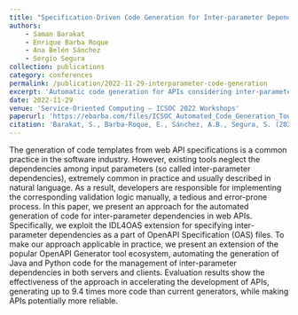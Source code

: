 ```yaml
---
title: "Specification-Driven Code Generation for Inter-parameter Dependencies in Web APIs"
authors:
    - Saman Barakat
    - Enrique Barba Roque
    - Ana Belén Sánchez
    - Sergio Segura
collection: publications
category: conferences
permalink: /publication/2022-11-29-interparameter-code-generation
excerpt: 'Automatic code generation for APIs considering inter-parameter dependencies.'
date: 2022-11-29
venue: 'Service-Oriented Computing – ICSOC 2022 Workshops'
paperurl: 'https://ebarba.com/files/ICSOC_Automated_Code_Generation_Tool_for_Inter_parameters_in_Web_APIs.pdf'
citation: 'Barakat, S., Barba-Roque, E., Sánchez, A.B., Segura, S. (2022). &quot;Secification-Driven Code Generation for Inter-parameter Dependencies in Web APIs.&quot; <i>Service-Oriented Computing – ICSOC 2022 Workshops</i>.'
---
```


The generation of code templates from web API specifications is a common practice in the software industry. However, existing tools neglect the dependencies among input parameters (so called inter-parameter dependencies), extremely common in practice and usually described in natural language. As a result, developers are responsible for implementing the corresponding validation logic manually, a tedious and error-prone process. In this paper, we present an approach for the automated generation of code for inter-parameter dependencies in web APIs. Specifically, we exploit the IDL4OAS extension for specifying inter-parameter dependencies as a part of OpenAPI Specification (OAS) files. To make our approach applicable in practice, we present an extension of the popular OpenAPI Generator tool ecosystem, automating the generation of Java and Python code for the management of inter-parameter dependencies in both servers and clients. Evaluation results show the effectiveness of the approach in accelerating the development of APIs, generating up to 9.4 times more code than current generators, while making APIs potentially more reliable.

